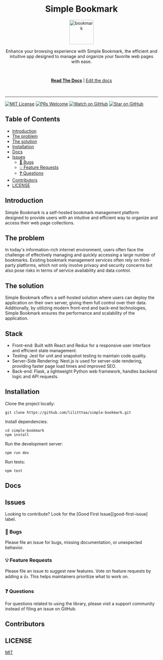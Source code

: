 <div align="center">
<h1>Simple Bookmark</h1>

<a href="https://github.com/lilitttaa/simple-bookmark">
  <img
    height="80"
    width="80"
    alt="bookmark"
    src="![image](https://github.com/lilitttaa/simple-bookmark/assets/128687876/21b15a68-f4ea-41d3-bedd-a466d0ac5152)
"
  />
</a>

<p>Enhance your browsing experience with Simple Bookmark, the efficient and intuitive app designed to manage and organize your favorite web pages with ease. </p>

<br />

[**Read The Docs**]() |
[Edit the docs](https://github.com/lilitttaa/simple-bookmark)

<br />
</div>

<hr />

<!-- prettier-ignore-start -->
[![MIT License][license-badge]][license]
[![PRs Welcome][prs-badge]][prs]
[![Watch on GitHub][github-watch-badge]][github-watch]
[![Star on GitHub][github-star-badge]][github-star]
<!-- prettier-ignore-end -->

## Table of Contents

<!-- START doctoc generated TOC please keep comment here to allow auto update -->
<!-- DON'T EDIT THIS SECTION, INSTEAD RE-RUN doctoc TO UPDATE -->

- [Introduction](#introduction)
- [The problem](#the-problem)
- [The solution](#the-solution)
- [Installation](#installation)
- [Docs](#docs)
- [Issues](#issues)
  - [🐛 Bugs](#-bugs)
  - [💡 Feature Requests](#-feature-requests)
  - [❓ Questions](#-questions)
- [Contributors](#contributors)
- [LICENSE](#license)

<!-- END doctoc generated TOC please keep comment here to allow auto update -->
## Introduction
Simple Bookmark is a self-hosted bookmark management platform designed to provide users with an intuitive and efficient way to organize and access their web page collections.

## The problem

In today's information-rich internet environment, users often face the challenge of effectively managing and quickly accessing a large number of bookmarks. Existing bookmark management services often rely on third-party platforms, which not only involve privacy and security concerns but also pose risks in terms of service availability and data control.

## The solution

Simple Bookmark offers a self-hosted solution where users can deploy the application on their own server, giving them full control over their data. Additionally, by utilizing modern front-end and back-end technologies, Simple Bookmark ensures the performance and scalability of the application.

## Stack

- Front-end: Built with React and Redux for a responsive user interface and efficient state management.
- Testing: Jest for unit and snapshot testing to maintain code quality.
- Server-Side Rendering: Next.js is used for server-side rendering, providing faster page load times and improved SEO.
- Back-end: Flask, a lightweight Python web framework, handles backend logic and API requests.

## Installation

Clone the project locally:
```
git clone https://github.com/lilitttaa/simple-bookmark.git

```
Install dependencies:
```
cd simple-bookmark
npm install
```
Run the development server:
```
npm run dev
```
Run tests:
```
npm test
```

## Docs

## Issues

Looking to contribute? Look for the [Good First Issue][good-first-issue] label.

### 🐛 Bugs

Please file an issue for bugs, missing documentation, or unexpected behavior.

### 💡 Feature Requests

Please file an issue to suggest new features. Vote on feature requests by adding
a 👍. This helps maintainers prioritize what to work on.

### ❓ Questions

For questions related to using the library, please visit a support community
instead of filing an issue on GitHub.

## Contributors

## LICENSE

[MIT](LICENSE)

<!-- prettier-ignore-start -->

[npm]: https://www.npmjs.com/
[yarn]: https://classic.yarnpkg.com
[node]: https://nodejs.org
[build-badge]: https://img.shields.io/github/actions/workflow/status/lilitttaa/simple-bookmark/validate.yml?branch=main&logo=github
[build]: https://github.com/lilitttaa/simple-bookmark/actions?query=workflow%3Avalidate
[coverage-badge]: https://img.shields.io/codecov/c/github/lilitttaa/simple-bookmark.svg?style=flat-square
[coverage]: https://codecov.io/github/lilitttaa/simple-bookmark
[license-badge]: https://img.shields.io/npm/l/@simple-bookmark/react.svg?style=flat-square
[license]: https://github.com/lilitttaa/simple-bookmark/blob/main/LICENSE
[prs-badge]: https://img.shields.io/badge/PRs-welcome-brightgreen.svg?style=flat-square
[prs]: http://makeapullrequest.com
[coc-badge]: https://img.shields.io/badge/code%20of-conduct-ff69b4.svg?style=flat-square
[coc]: https://github.com/lilitttaa/simple-bookmark/blob/main/CODE_OF_CONDUCT.md
[github-watch-badge]: https://img.shields.io/github/watchers/lilitttaa/simple-bookmark.svg?style=social
[github-watch]: https://github.com/lilitttaa/simple-bookmark/watchers
[github-star-badge]: https://img.shields.io/github/stars/lilitttaa/simple-bookmark.svg?style=social
[github-star]: https://github.com/lilitttaa/simple-bookmark/stargazers
[twitter-badge]: https://img.shields.io/twitter/url/https/github.com/testing-library/react-testing-library.svg?style=social
[emojis]: https://github.com/all-contributors/all-contributors#emoji-key
[all-contributors]: https://github.com/all-contributors/all-contributors
[all-contributors-badge]: https://img.shields.io/github/all-contributors/simple-bookmark?color=orange&style=flat-square

<!-- prettier-ignore-end -->
